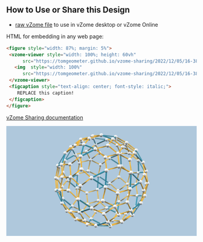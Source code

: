 
## How to Use or Share this Design

 - [raw vZome file](<https://raw.githubusercontent.com/tomgeometer/vzome-sharing/main/2022/12/05/16-38-08-XZonohedron/XZonohedron.vZome>) to use in vZome desktop or vZome Online
 
 HTML for embedding in any web page:
 ```html
<figure style="width: 87%; margin: 5%">
  <vzome-viewer style="width: 100%; height: 60vh"
       src="https://tomgeometer.github.io/vzome-sharing/2022/12/05/16-38-08-XZonohedron/XZonohedron.vZome" >
    <img  style="width: 100%"
       src="https://tomgeometer.github.io/vzome-sharing/2022/12/05/16-38-08-XZonohedron/XZonohedron.png" >
  </vzome-viewer>
  <figcaption style="text-align: center; font-style: italic;">
     REPLACE this caption!
  </figcaption>
</figure>
 ```

[vZome Sharing documentation](https://vzome.github.io/vzome/sharing.html#how-it-works)

![Image](<XZonohedron.png>)

